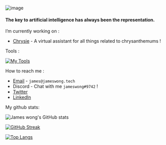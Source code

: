 ![image](https://user-images.githubusercontent.com/87692325/168801884-7996266d-a2eb-4c7f-9dfc-5eb8e3960aad.png)

#### The key to artificial intelligence has always been the representation. 

I’m currently working on :

- [Chrysie](https://chrysie.jameswong.tech/) - A virtual assistant for all things related to chrysanthemums !

Tools : 

[![My Tools](https://skillicons.dev/icons?i=docker,git,github,vercel,cloudflare,idea,postman,stackoverflow,figma)](https://github.com/jameswong3388)

How to reach me :

- [Email](mailto:james@jameswong.tech) - `james@jameswong.tech`
- Discord - Chat with me `jameswong#9742` !
- [Twitter](https://twitter.com/jameswong3388)
- [LinkedIn](https://www.linkedin.com/in/jameswong3388/)

My github stats:

![James wong's GitHub stats](https://github-readme-stats.vercel.app/api?username=jameswong3388&show_icons=true&theme=gotham&count_private=true)

[![GitHub Streak](https://github-readme-streak-stats.herokuapp.com/?user=jameswong3388)](https://git.io/streak-stats)

[![Top Langs](https://github-readme-stats.vercel.app/api/top-langs/?username=jameswong3388&layout=compact)](https://github.com/anuraghazra/github-readme-stats)
<!--
**jameswong3388/jameswong3388** is a ✨ _special_ ✨ repository because its `README.md` (this file) appears on your GitHub profile.

Here are some ideas to get you started:

- 🔭 I’m currently working on ...
- 🌱 I’m currently learning ...
- 👯 I’m looking to collaborate on ...
- 🤔 I’m looking for help with ...
- 💬 Ask me about ...
- 📫 How to reach me: ...
- 😄 Pronouns: ...
- ⚡ Fun fact: ...
-->
